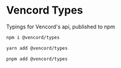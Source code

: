 # Vencord Types

Typings for Vencord's api, published to npm

```sh
npm i @vencord/types

yarn add @vencord/types

pnpm add @vencord/types
```
